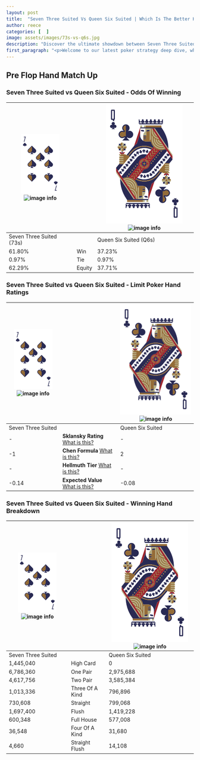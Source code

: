 ```yaml
---
layout: post
title:  "Seven Three Suited Vs Queen Six Suited | Which Is The Better Hand In Poker? A Complete Guide"
author: reece
categories: [  ]
image: assets/images/73s-vs-q6s.jpg
description: "Discover the ultimate showdown between Seven Three Suited and Queen Six Suited in poker! Uncover the odds, strategies, and scenarios where one hand triumphs over the other. Get ready to up your poker game with this thrilling analysis."
first_paragraph: "<p>Welcome to our latest poker strategy deep dive, where we're pitting two distinct hands against each other in a high-stakes showdown: Seven Three Suited vs Queen Six Suited.</p><p>In the dynamic world of poker, every decision counts, and knowing which hand holds the upper hand is key to your success at the table.</p><p>In this article, we'll dissect these two hands, explore the scenarios where one dominates the other, and equip you with the knowledge to make strategic choices that can tip the odds in your favor.</p><p>Get ready to unravel the intriguing dynamics of these poker hands and elevate your game to new heights.</p>"
---
```




[comment]: # (sp0)

## Pre Flop Hand Match Up

<div class="table hand-ratings" markdown="1"> 



### Seven Three Suited vs Queen Six Suited - Odds Of Winning


    
| ![image info](assets/images/hand1/7.png) ![image info](assets/images/hand1/3s.png) |  | ![image info](assets/images/hand2/Q.png) ![image info](assets/images/hand2/6s.png) |
| -------- | -------- | -------- |
| Seven Three Suited (73s) |  | Queen Six Suited (Q6s) |
| 61.80% | Win | 37.23% |
| 0.97% | Tie | 0.97% |
| 62.29% | Equity | 37.71% |




[comment]: # (sp1)



### Seven Three Suited vs Queen Six Suited - Limit Poker Hand Ratings


    
| ![image info](assets/images/hand1/7.png) ![image info](assets/images/hand1/3s.png) |  | ![image info](assets/images/hand2/Q.png) ![image info](assets/images/hand2/6s.png) |
| -------- | -------- | -------- |
| Seven Three Suited |  | Queen Six Suited |
| - | **Sklansky Rating** [What is this?](/sklansky-rating-explained) | - |
| -1 | **Chen Formula** [What is this?](/chen-formula-explained) | 2 |
| - | **Hellmuth Tier** [What is this?](/Hellmuth-tier-explained) | - |
| -0.14 | **Expected Value** [What is this?](/expected-value-explained) | -0.08 |




[comment]: # (sp2)



### Seven Three Suited vs Queen Six Suited - Winning Hand Breakdown


    
| ![image info](assets/images/hand1/7.png) ![image info](assets/images/hand1/3s.png) |  | ![image info](assets/images/hand2/Q.png) ![image info](assets/images/hand2/6s.png) |
| -------- | -------- | -------- |
| Seven Three Suited |  | Queen Six Suited |
| 1,445,040 | High Card | 0 |
| 6,786,360 | One Pair | 2,975,688 |
| 4,617,756 | Two Pair | 3,585,384 |
| 1,013,336 | Three Of A Kind | 796,896 |
| 730,608 | Straight | 799,068 |
| 1,697,400 | Flush | 1,419,228 |
| 600,348 | Full House | 577,008 |
| 36,548 | Four Of A Kind | 31,680 |
| 4,660 | Straight Flush | 14,108 |




[comment]: # (sp3)



</div>

[comment]: # (sp4)



[comment]: # (sp5)

